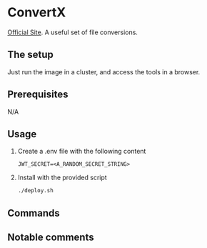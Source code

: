 # ConvertX

[Official Site](https://github.com/C4illin/ConvertX). A useful set of file conversions.

## The setup

Just run the image in a cluster, and access the tools in a browser.

## Prerequisites

N/A

## Usage

1. Create a .env file with the following content

    ```env
    JWT_SECRET=<A_RANDOM_SECRET_STRING>
    ```

2. Install with the provided script

    ```bash
    ./deploy.sh
    ```

## Commands

## Notable comments
